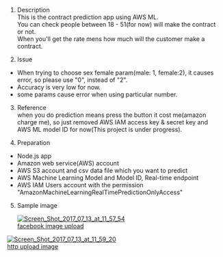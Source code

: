 1. Description  
  This is the contract prediction app using AWS ML.  
  You can check people between 18 - 51(for now) will make the contract or not.  
  When you'll get the rate mens how much will the customer make a contract.  

2. Issue  
  * When trying to choose sex female param(male: 1, female:2), it causes error, so please use "0", instead of "2".  
  * Accuracy is very low for now.  
  * some params cause error when using particular number.

3. Reference  
   when you do prediction means press the button it cost me(amazon charge me), so just removed AWS IAM access key & secret key and AWS ML model ID for now(This project is under progress).  
    

4. Preparation  
  * Node.js app  
  * Amazon web service(AWS) account   
  * AWS S3 account and csv data file which you want to predict  
  * AWS Machine Learning Model and Model ID, Real-time endpoint  
  * AWS IAM Users account with the permission "AmazonMachineLearningRealTimePredictionOnlyAccess"  

 
5. Sample image  
  
   <a href="https://ibb.co/jApv2v"><img src="https://preview.ibb.co/bZZ69a/Screen_Shot_2017_07_13_at_11_57_54.png" alt="Screen_Shot_2017_07_13_at_11_57_54" border="0"></a><br /><a target='_blank' href='https://imgbb.com/'>facebook image upload</a><br />  
     
   
  
  <a href="https://ibb.co/cGc4vF"><img src="https://preview.ibb.co/inPTNv/Screen_Shot_2017_07_13_at_11_59_20.png" alt="Screen_Shot_2017_07_13_at_11_59_20" border="0"></a><br /><a target='_blank' href='https://imgbb.com/'>http upload image</a><br />  
    
      